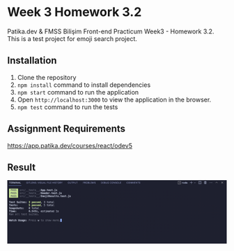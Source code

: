 #  Week 3 Homework 3.2

Patika.dev &amp; FMSS Bilişim Front-end Practicum Week3 - Homework 3.2. This is a test project for emoji search project.

## Installation
1. Clone the repository
2. `npm install` command to install dependencies
3. `npm start` command to run the application
4. Open `http://localhost:3000` to view the 
application in the browser.
5. `npm test` command to run the tests


## Assignment Requirements
https://app.patika.dev/courses/react/odev5

## Result
![](public/testResults.png)
